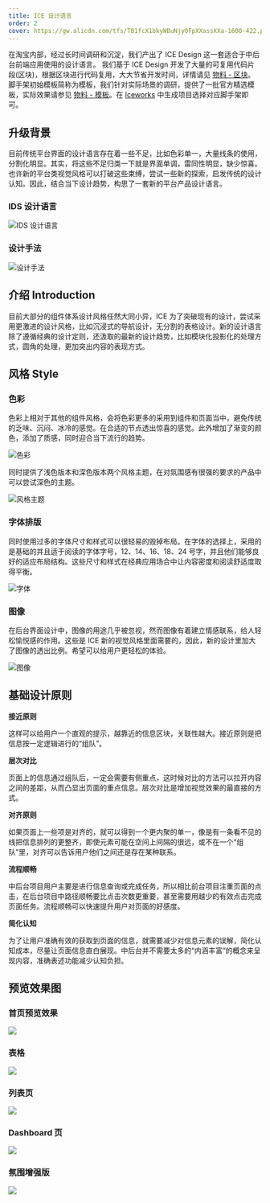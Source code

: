 ```yaml
---
title: ICE 设计语言
order: 2
cover: https://gw.alicdn.com/tfs/TB1fcX1bkyWBuNjy0FpXXassXXa-1600-422.png
---
```


在淘宝内部，经过长时间调研和沉淀，我们产出了 ICE Design 这一套适合于中后台前端应用使用的设计语言。
我们基于 ICE Design 开发了大量的可复用代码片段(区块)，根据区块进行代码复用，大大节省开发时间，详情请见 [物料 - 区块](#/block)。
脚手架初始模板简称为模板，我们针对实际场景的调研，提供了一批官方精选模板，实际效果请参见 [物料 - 模板](#/scaffold)。在 [Iceworks](#/iceworks) 中生成项目选择对应脚手架即可。

## 升级背景

目前传统平台界面的设计语言存在着一些不足，比如色彩单一，大量线条的使用，分割化明显。其实，将这些不足归类一下就是界面单调，雷同性明显，缺少惊喜。也许新的平台类视觉风格可以打破这些束缚，尝试一些新的探索，启发传统的设计认知。因此，结合当下设计趋势，构思了一套新的平台产品设计语言。

### IDS 设计语言

![IDS 设计语言](https://gw.alicdn.com/tfs/TB1hT1ja1uSBuNjy1XcXXcYjFXa-2762-1040.png)

### 设计手法

![设计手法](https://gw.alicdn.com/tfs/TB1TDWja1uSBuNjy1XcXXcYjFXa-2526-454.png)

## 介绍 Introduction

目前大部分的组件体系设计风格任然大同小异，ICE 为了突破现有的设计，尝试采用更激进的设计风格，比如沉浸式的导航设计，无分割的表格设计。新的设计语言除了遵循经典的设计定则，还汲取的最新的设计趋势，比如模块化投影化的处理方式，圆角的处理，更加突出内容的表现方式。

## 风格 Style

### 色彩

色彩上相对于其他的组件风格，会将色彩更多的采用到组件和页面当中，避免传统的乏味、沉闷、冰冷的感觉。在合适的节点透出惊喜的感觉。此外增加了渐变的颜色，添加了质感，同时迎合当下流行的趋势。

![色彩](https://gw.alicdn.com/tfs/TB12IH9a_tYBeNjy1XdXXXXyVXa-2732-1900.png)

同时提供了浅色版本和深色版本两个风格主题，在对氛围感有很强的要求的产品中可以尝试深色的主题。

![风格主题](https://gw.alicdn.com/tfs/TB1wUylaY9YBuNjy0FgXXcxcXXa-2328-824.png)

### 字体排版

同时使用过多的字体尺寸和样式可以很轻易的毁掉布局。在字体的选择上，采用的是基础的并且适于阅读的字体字号，12、14、16、18、24 号字，并且他们能够良好的适应布局结构。这些尺寸和样式在经典应用场合中让内容密度和阅读舒适度取得平衡。

![字体](https://gw.alicdn.com/tfs/TB1hIH9a_tYBeNjy1XdXXXXyVXa-1490-1532.png)

### 图像

在后台界面设计中，图像的用途几乎被忽视，然而图像有着建立情感联系，给人轻松愉悦感的作用。这些是 ICE 新的视觉风格里面需要的，因此，新的设计里加大了图像的透出比例。希望可以给用户更轻松的体验。

![图像](https://gw.alicdn.com/tfs/TB1NO09a3mTBuNjy1XbXXaMrVXa-2724-1970.jpg)

## 基础设计原则

**接近原则**

这样可以给用户一个直观的提示，越靠近的信息区块，关联性越大。接近原则是把信息按一定逻辑进行的“组队”。

**层次对比**

页面上的信息通过组队后，一定会需要有侧重点，这时候对比的方法可以拉开内容之间的差距，从而凸显出页面的重点信息。层次对比是增加视觉效果的最直接的方式。

**对齐原则**

如果页面上一些项是对齐的，就可以得到一个更内聚的单一，像是有一条看不见的线把信息排列的更整齐，即使元素可能在空间上间隔的很远，或不在一个“组队”里，对齐可以告诉用户他们之间还是存在某种联系。

**流程顺畅**

中后台项目用户主要是进行信息查询或完成任务，所以相比前台项目注重页面的点击，在后台项目中路径顺畅要比点击次数更重要，甚至需要用越少的有效点击完成页面任务。流程顺畅可以快速提升用户对页面的好感度。

**简化认知**

为了让用户准确有效的获取到页面的信息，就需要减少对信息元素的误解，简化认知成本，尽量让页面信息直白展现。中后台并不需要太多的“内涵丰富”的概念来呈现内容，准确表述功能减少认知负担。

## 预览效果图

### 首页预览效果

![](https://img.alicdn.com/tfs/TB1bPH0eiqAXuNjy1XdXXaYcVXa-1680-2502.jpg)

### 表格

![](https://img.alicdn.com/tfs/TB1X6H0eiqAXuNjy1XdXXaYcVXa-1680-1953.jpg)

### 列表页

![](https://img.alicdn.com/tfs/TB136D0eiqAXuNjy1XdXXaYcVXa-1680-1683.jpg)

### Dashboard 页

![](https://img.alicdn.com/tfs/TB1U6D0eiqAXuNjy1XdXXaYcVXa-1680-2179.jpg)

### 氛围增强版

![](https://img.alicdn.com/tfs/TB1b0yKgLDH8KJjy1XcXXcpdXXa-1680-1953.jpg)
